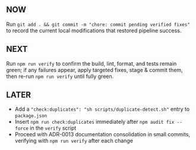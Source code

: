 ## NOW
Run `git add . && git commit -m "chore: commit pending verified fixes"` to record the current local modifications that restored pipeline success.

## NEXT
Run `npm run verify` to confirm the build, lint, format, and tests remain green; if any failures appear, apply targeted fixes, stage & commit them, then re-run `npm run verify` until fully green.

## LATER
- Add a `"check:duplicates": "sh scripts/duplicate-detect.sh"` entry to `package.json`  
- Insert `npm run check:duplicates` immediately after `npm audit fix --force` in the `verify` script  
- Proceed with ADR-0013 documentation consolidation in small commits, verifying with `npm run verify` after each change